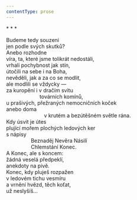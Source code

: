 ```yaml
---
contentType: prose
---
```


\* \* \*

Budeme tedy souzeni  
jen podle svých skutků?  
Anebo rozhodne  
víra, ta, které jsme tolikrát nedostáli,  
vrhali pochybnost jak stín,  
útočili na sebe i na Boha,  
nevěděli, jak a za co se modlit,  
ale modlili se vždycky —  
za kuropění i v dračím svitu  
                       továrních komínů,  
u prašivých, přežraných nemocničních koček  
anebo doma  
                          v krutém a bezútěšném světle rána.  
Kdy úsvit je útes  
plující mořem plochých ledových ker  
s nápisy  
                 Beznaděj Nevěra Násilí  
                 Chlemstání Konec.  
A Konec, ale s koncem:  
žádná veselá předpeklí,  
anekdoty na pivě.  
Konec, kdy pluješ rozpažen  
v ledovém tichu vesmíru  
a vrnění hvězd, těch koťat,  
už neslyšíš…
